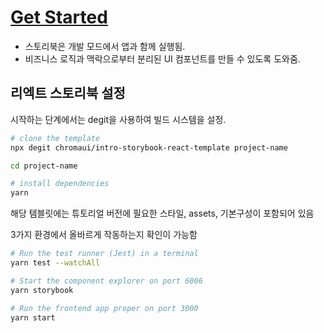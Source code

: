 # [Get Started](https://storybook.js.org/tutorials/intro-to-storybook/react/en/get-started/)

- 스토리북은 개발 모드에서 앱과 함께 실행됨.
- 비즈니스 로직과 맥락으로부터 분리된 UI 컴포넌트를 만들 수 있도록 도와줌.

## 리엑트 스토리북 설정

시작하는 단계에서는 degit을 사용하여 빌드 시스템을 설정.

```bash
# clone the template
npx degit chromaui/intro-storybook-react-template project-name

cd project-name

# install dependencies
yarn
```

해당 템블릿에는 튜토리얼 버전에 필요한 스타일, assets, 기본구성이 포함되어 있음

3가지 환경에서 올바르게 작동하는지 확인이 가능함

```bash
# Run the test runner (Jest) in a terminal
yarn test --watchAll

# Start the component explorer on port 6006
yarn storybook

# Run the frontend app proper on port 3000
yarn start
```
